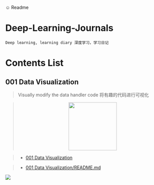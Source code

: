 :relaxed: Readme <!-- Emoji cheat sheet https://www.webfx.com/tools/emoji-cheat-sheet/ -->

# Deep-Learning-Journals
```
Deep learning, learning diary 深度学习，学习日记
```
# Contents List

## 001 Data Visualization

> Visually modify the data handler code 将有趣的代码进行可视化

> <div align="center">
> <img src="https://github.com/Sun365/Deep-Learning-Journals/blob/main/001%20Data%20Visualization/Data/my.gif" width="150">
> </div>

> * [001 Data Visualization](https://github.com/Sun365/Deep-Learning-Journals/tree/main/001%20Data%20Visualization)

> * [001 Data Visualization/README.md](https://github.com/Sun365/Deep-Learning-Journals/blob/main/001%20Data%20Visualization/README.md)


<img src="https://media.giphy.com/media/vFKqnCdLPNOKc/giphy.gif">
